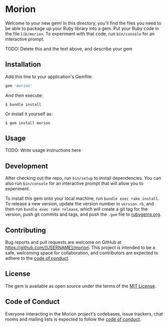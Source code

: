 # Morion

Welcome to your new gem! In this directory, you'll find the files you need to be able to package up your Ruby library into a gem. Put your Ruby code in the file `lib/morion`. To experiment with that code, run `bin/console` for an interactive prompt.

TODO: Delete this and the text above, and describe your gem

## Installation

Add this line to your application's Gemfile:

```ruby
gem 'morion'
```

And then execute:

    $ bundle install

Or install it yourself as:

    $ gem install morion

## Usage

TODO: Write usage instructions here

## Development

After checking out the repo, run `bin/setup` to install dependencies. You can also run `bin/console` for an interactive prompt that will allow you to experiment.

To install this gem onto your local machine, run `bundle exec rake install`. To release a new version, update the version number in `version.rb`, and then run `bundle exec rake release`, which will create a git tag for the version, push git commits and tags, and push the `.gem` file to [rubygems.org](https://rubygems.org).

## Contributing

Bug reports and pull requests are welcome on GitHub at https://github.com/[USERNAME]/morion. This project is intended to be a safe, welcoming space for collaboration, and contributors are expected to adhere to the [code of conduct](https://github.com/[USERNAME]/morion/blob/master/CODE_OF_CONDUCT.md).


## License

The gem is available as open source under the terms of the [MIT License](https://opensource.org/licenses/MIT).

## Code of Conduct

Everyone interacting in the Morion project's codebases, issue trackers, chat rooms and mailing lists is expected to follow the [code of conduct](https://github.com/[USERNAME]/morion/blob/master/CODE_OF_CONDUCT.md).

